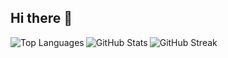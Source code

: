 ## Hi there 👋

<!--
**Suparnas/Suparnas** is a ✨ _special_ ✨ repository because its `README.md` (this file) appears on your GitHub profile.

Here are some ideas to get you started:

- 🔭 I’m currently working on ...
- 🌱 I’m currently learning ...
- 👯 I’m looking to collaborate on ...
- 🤔 I’m looking for help with ...
- 💬 Ask me about ...
- 📫 How to reach me: ...
- 😄 Pronouns: ...
- ⚡ Fun fact: ...
  <!-- Add more icons here -->
<p align="center">
  <img align="left" src="https://github-readme-stats.vercel.app/api/top-langs/?username=Suparnas&layout=compact&theme=dark" alt="Top Languages" />
</p>

<p align="center">
  <img align="left" src="https://github-readme-stats.vercel.app/api?username=Suparnas&show_icons=true&theme=dark" alt="GitHub Stats" />
</p>

<p align="left">
  <img align="center" src="https://github-readme-streak-stats.herokuapp.com/?user=Suparnas&theme=dark" alt="GitHub Streak" />
</p>
